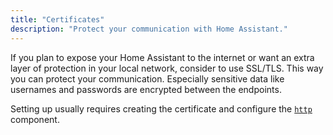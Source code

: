 ```yaml
---
title: "Certificates"
description: "Protect your communication with Home Assistant."
---
```


If you plan to expose your Home Assistant to the internet or want an extra layer of protection in your local network, consider to use SSL/TLS. This way you can protect your communication. Especially sensitive data like usernames and  passwords are encrypted between the endpoints.

Setting up usually requires creating the certificate and configure the [`http`](/integrations/http/) component.
